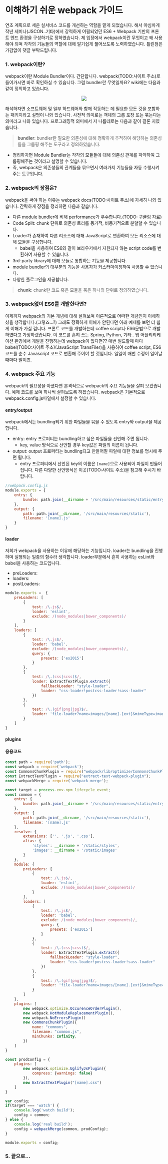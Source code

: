 # 이해하기 쉬운 webpack 가이드
연초 계획으로 세운 실서비스 코드를 개선하는 역할을 맡게 되었습니다. 해서 야심차게 작년 세미나(JSCON..기타)에서 강력하게 어필되었던 ES6 + Webpack 기반의 프론트 엔드 환경을 구성하기로 정하였습니다.
제 입장에서 webpack이란 무엇이고 왜 사용해야 되며 각각의 기능들의 역할에 대해 알기쉽게 풀어쓰도록 노력하였습니다. 틀린점은 가감없이 댓글 부탁드립니다.

### 1. webpack이란?
webpack이란 Module Bundler이다. 간단합니다. webpack(TODO:사이트 주소)로 들어가시면 바로 확인하실 수 있습니다. 그럼 bundler란 무엇일까요? wiki에는 다음과 같이 정의하고 있습니다.

<p align="center">
<img src="/images/Webpack/1.png"/>
</p>

해석하자면 소프트웨어 및 일부 하드웨어와 함께 작동하는 데 필요한 모든 것을 포함하는 패키지라고 설명이 나와 있습니다. 사전적 의미로는 객체의 그룹 포장 또는 묶는다는 의미라고 나와 있습니다. 
프로그래밍적 의미에서 저 나름데로는 다음과 같이 결론 지였습니다.

> **bundler**: bundler란 필요한 의존성에 대해 정확하게 추적하여 해당하는 의존성들을 그룹핑 해주는 도구라고 정의하였습니다.

- 정리하자면 Module Bundler는 각각의 모듈들에 대해 의존성 관계를 파악하여 그룹핑해주는 것이라고 설명할 수 있습니다.
- 즉, webpack은 의존성들의 관계들을 묶으면서 여러가지 기능들을 자동 수행시켜주는 도구입니다.

### 2. webpack의 장점은?
webpack을 써야 하는 이유는 webpack docs(TODO:사이트 주소)에 자세히 나와 있습니다. 간략하게 장점을 정리하면 다음과 같습니다.
- 다른 module bundler에 비해 performance가 우수합니다.(TODO: 구글링 자료)
- Code Split: chunk 단위로 의존성 트리를 동기적, 비동기적으로 분할할 수 있습니다. 
- Loader가 존재하여 다른 리소스에 대해 JavaScript로 변환하여 모든 리소스에 대해 모듈을 구성합니다.
	- babel을 사용하여 ES6와 같이 브라우저에서 지원되지 않는 script code를 변환하여 사용할 수 있습니다.
- 3rd-party library에 대해 모듈로 통합하는 기능을 제공합니다.
- module bundler의 대부분의 기능을 사용자가 커스터마이징하여 사용할 수 있습니다.
- 다양한 플로그인을 제공합니다.
> **chunk**: chunk란 코드 혹은 모듈을 묶은 하나의 단위로 정의하였습니다. 

### 3. webpack없이 ES6를 개발한다면?
이제까지 webpack의 기본 개념에 대해 살펴보며 이론적으로 어떠한 개념인지 이해하셨을 생각합니다.(그렇죠...?) 그래도 정확하게 이해가 안된다면 아래 예제를 보면 더 쉽게 이해가 가실 겁니다.
프론트 코드를 개발하는데 coffee script나 ES6문법으로 개발하였다고 가정하겠습니다. 이 코드를 흔히 쓰는 Spring, Python, 기타.. 웹 어플리리케이션 환경에서 개발을 진행하는데 webpack이 없다면??
매번 빌드할때 마다 babel(TODO:사이트 주소)(JavaScript TransFiler)을 사용하여 coffee script, ES6 코드를 순수 Javascript 코드로 변환해 주어야 할 것입니다. 일일이 매번 수정이 일어날 때마다 말이죠.




### 4. webpack 주요 기능
webpack의 필요성을 아셨다면 본격적으로 webpack의 주요 기능들을 살펴 보겠습니다. 예제 코드를 보며 하나씩 살펴보도록 하겠습니다. webpack은 기본적으로 webpack.config.js파일에서 설정할 수 있습니다.

#### entry/output
webpack에서는 bundling되기 위한 파일들을 묶을 수 있도록 entry와 output을 제공합니다.
- entry: entry 프로퍼티는 bundling하고 싶은 파일들을 선언해 주면 됩니다.
	- key, value 방식으로 선언할 경우 key값은 파일의 이름이 됩니다.
- output: output 프로퍼티는 bundling되고 만들어질 파일에 대한 정보를 명시해 주면 됩니다.
	- entry 프로퍼티에서 선언된 key의 이름은 `[name]`으로 사용되어 파일이 만들어집니다.
다른 다양한 선언방식은 이곳(TODO:사이트 주소)을 참고해 주시기 바랍니다. 
```javascript
//webpack.config.js
module.exports = {
	entry: {
        bundle: path.join(__dirname + '/src/main/resources/static/entry/entry.js')
    },
	output: {
	    path: path.join(__dirname, '/src/main/resources/static'),
	    filename: '[name].js'
	}
}
```

#### loader
저희가 webpack을 사용하는 이유에 해당하는 기능입니다. loader는 bundling을 진행하며 실행되는 일종의 함수라 생각합니다. loader부분에서 흔히 사용하는 esLint와 babel을 사용하는 코드입니다.
- preLoaders: 
- loaders: 
- postLoaders: 
```javascript
module.exports =  {
    preLoaders: [
        {
            test: /\.js$/,
            loader: 'eslint',
            exclude: /(node_modules|bower_components)/
        }
    ],
    loaders: [
        {
            test: /\.js$/,
            loader: 'babel',
            exclude: /(node_modules|bower_components)/,
            query: {
                presets: ['es2015']
            }
        },
        {
            test: /\.(css|scss)$/,
            loader: ExtractTextPlugin.extract({
                fallbackLoader: "style-loader",
                loader: "css-loader!postcss-loader!sass-loader"
            })
        },
        {
            test: /\.(gif|png|jpg)$/,
            loader: 'file-loader?name=images/[name].[ext]&mimeType=image/[ext]&limit=100000'
        }
    ]
}
```
 
 
#### plugins

#### 응용코드
```javascript
const path = require('path');
const webpack = require('webpack');
const CommonsChunkPlugin = require("webpack/lib/optimize/CommonsChunkPlugin");
const ExtractTextPlugin = require("extract-text-webpack-plugin");
const webpackMerge = require('webpack-merge');

const target = process.env.npm_lifecycle_event;
const common = {
    entry: {
        bundle: path.join(__dirname + '/src/main/resources/static/entry/entry.js')
    },
    output: {
        path: path.join(__dirname, '/src/main/resources/static'),
        filename: '[name].js'
    },
    resolve: {
        extensions: ['', '.js', '.css'],
        alias: {
            'styles': __dirname + '/static/styles',
            'images': __dirname + '/static/images'
        }
    },
    module: {
        preLoaders: [
            {
                test: /\.js$/,
                loader: 'eslint',
                exclude: /(node_modules|bower_components)/
            }
        ],
        loaders: [
            {
                test: /\.js$/,
                loader: 'babel',
                exclude: /(node_modules|bower_components)/,
                query: {
                    presets: ['es2015']
                }
            },
            {
                test: /\.(css|scss)$/,
                loader: ExtractTextPlugin.extract({
                    fallbackLoader: "style-loader",
                    loader: "css-loader!postcss-loader!sass-loader"
                })
            },
            {
                test: /\.(gif|png|jpg)$/,
                loader: 'file-loader?name=images/[name].[ext]&mimeType=image/[ext]&limit=100000'
            }
        ]
    },
    plugins: [
        new webpack.optimize.OccurenceOrderPlugin(),
        new webpack.HotModuleReplacementPlugin(),
        new webpack.NoErrorsPlugin()
        new CommonsChunkPlugin({
            name: "commons",
            filename: "common.js",
            minChunks: Infinity,
        })
    ]
}

const prodConfig = {
    plugins: [
        new webpack.optimize.UglifyJsPlugin({
            compress: {warnings: false}
        }),
        new ExtractTextPlugin("[name].css")
    ]
}

var config;
if(target === 'watch') {
    console.log('watch build');
    config = common;
} else {
    console.log('real build');
    config = webpackMerge(common, prodConfig);
}

module.exports = config;
```

### 5. 끝으로...

